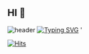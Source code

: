 ## HI 👋

<!--
**kwonjim/kwonjim** is a ✨ _special_ ✨ repository because its `README.md` (this file) appears on your GitHub profile.

Here are some ideas to get you started:

- 🔭 I’m currently working on ...
- 🌱 I’m currently learning ...PM&DESIGN
- 👯 I’m looking to collaborate on ...
- 🤔 I’m looking for help with ...
- 💬 Ask me about ...
- 📫 How to reach me: ...
- 😄 Pronouns: ...
- ⚡ Fun fact: ...
-->
![header](https://capsule-render.vercel.app/api?type=waving&color=EEC0C3&height=300&section=header&text=안녕하세요%20ミ★&fontSize=30)
[![Typing SVG](https://readme-typing-svg.demolab.com?font=Handjet&weight=500&size=30&pause=1000&color=24b6a8&lines=Welcome+to+jimin's+GitHub)](https://git.io/typing-svg)
'

[![Hits](https://hits.seeyoufarm.com/api/count/incr/badge.svg?url=https%3A%2F%2Fgithub.com%2Fgjbae1212%2Fhit-counter&count_bg=%23FFC7CE&title_bg=%23F3FFF1&icon=tencentqq.svg&icon_color=%23F2B0B0&title=&edge_flat=false)](https://hits.seeyoufarm.com)                
